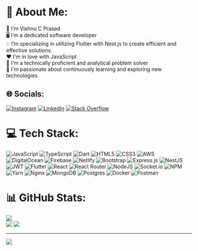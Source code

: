 # 💫 About Me:

👤 I'm Vishnu C Prasad<br>🖥️ I’m a dedicated software developer<br>💡 I’m specializing in utilizing Flutter with Nest.js to create efficient and effective solutions.<br>❤️ I'm in love with JavaScript<br>🤖 I'm a technically proficient and analytical problem solver<br>🌟 I'm passionate about continuously learning and exploring new technologies

## 🌐 Socials:

[![Instagram](https://img.shields.io/badge/Instagram-%23E4405F.svg?logo=Instagram&logoColor=white)](https://instagram.com/vishnucprasad) [![LinkedIn](https://img.shields.io/badge/LinkedIn-%230077B5.svg?logo=linkedin&logoColor=white)](https://linkedin.com/in/vishnucprasad) [![Stack Overflow](https://img.shields.io/badge/-Stackoverflow-FE7A16?logo=stack-overflow&logoColor=white)](https://stackoverflow.com/users/20033979)

# 💻 Tech Stack:

![JavaScript](https://img.shields.io/badge/javascript-%23323330.svg?style=flat&logo=javascript&logoColor=%23F7DF1E) ![TypeScript](https://img.shields.io/badge/typescript-%23007ACC.svg?style=flat&logo=typescript&logoColor=white) ![Dart](https://img.shields.io/badge/dart-%230175C2.svg?style=flat&logo=dart&logoColor=white) ![HTML5](https://img.shields.io/badge/html5-%23E34F26.svg?style=flat&logo=html5&logoColor=white) ![CSS3](https://img.shields.io/badge/css3-%231572B6.svg?style=flat&logo=css3&logoColor=white) ![AWS](https://img.shields.io/badge/AWS-%23FF9900.svg?style=flat&logo=amazon-aws&logoColor=white) ![DigitalOcean](https://img.shields.io/badge/DigitalOcean-%230167ff.svg?style=flat&logo=digitalOcean&logoColor=white) ![Firebase](https://img.shields.io/badge/firebase-%23039BE5.svg?style=flat&logo=firebase) ![Netlify](https://img.shields.io/badge/netlify-%23000000.svg?style=flat&logo=netlify&logoColor=#00C7B7) ![Bootstrap](https://img.shields.io/badge/bootstrap-%23563D7C.svg?style=flat&logo=bootstrap&logoColor=white) ![Express.js](https://img.shields.io/badge/express.js-%23404d59.svg?style=flat&logo=express&logoColor=%2361DAFB) ![NestJS](https://img.shields.io/badge/nestjs-%23E0234E.svg?style=flat&logo=nestjs&logoColor=white) ![JWT](https://img.shields.io/badge/JWT-black?style=flat&logo=JSON%20web%20tokens) ![Flutter](https://img.shields.io/badge/Flutter-%2302569B.svg?style=flat&logo=Flutter&logoColor=white) ![React](https://img.shields.io/badge/react-%2320232a.svg?style=flat&logo=react&logoColor=%2361DAFB) ![React Router](https://img.shields.io/badge/React_Router-CA4245?style=flat&logo=react-router&logoColor=white) ![NodeJS](https://img.shields.io/badge/node.js-6DA55F?style=flat&logo=node.js&logoColor=white) ![Socket.io](https://img.shields.io/badge/Socket.io-black?style=flat&logo=socket.io&badgeColor=010101) ![NPM](https://img.shields.io/badge/NPM-%23000000.svg?style=flat&logo=npm&logoColor=white) ![Yarn](https://img.shields.io/badge/yarn-%232C8EBB.svg?style=flat&logo=yarn&logoColor=white) ![Nginx](https://img.shields.io/badge/nginx-%23009639.svg?style=flat&logo=nginx&logoColor=white) ![MongoDB](https://img.shields.io/badge/MongoDB-%234ea94b.svg?style=flat&logo=mongodb&logoColor=white) ![Postgres](https://img.shields.io/badge/postgres-%23316192.svg?style=flat&logo=postgresql&logoColor=white) ![Docker](https://img.shields.io/badge/docker-%230db7ed.svg?style=flat&logo=docker&logoColor=white) ![Postman](https://img.shields.io/badge/Postman-FF6C37?style=flat&logo=postman&logoColor=white)

# 📊 GitHub Stats:

![](https://github-readme-stats.vercel.app/api?username=vishnucprasad&theme=radical&hide_border=true&include_all_commits=true&count_private=true)\
![](https://github-readme-streak-stats.herokuapp.com/?user=vishnucprasad&theme=radical&hide_border=true)
![](https://github-readme-stats.vercel.app/api/top-langs/?username=vishnucprasad&theme=radical&hide_border=true&include_all_commits=true&count_private=true&layout=compact)

---

[![](https://visitcount.itsvg.in/api?id=vishnucprasad&icon=0&color=1)](https://visitcount.itsvg.in)

<!-- Proudly created with GPRM ( https://gprm.itsvg.in ) -->
